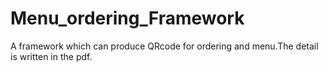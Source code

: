 # Menu_ordering_Framework
A framework which can produce QRcode for ordering and menu.The detail is written in the pdf.
